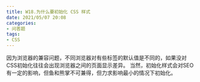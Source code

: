 ```yaml
---
title: W18.为什么要初始化 CSS 样式
date: 2021/05/07 20:08
categories: 
- 问答题
tags: 
- CSS
---
```


因为浏览器的兼容问题，不同浏览器对有些标签的默认值是不同的，如果没对CSS初始化往往会出现浏览器之间的页面显示差异。
当然，初始化样式会对SEO有一定的影响，但鱼和熊掌不可兼得，但力求影响最小的情况下初始化。